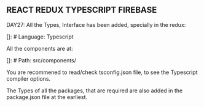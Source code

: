 ## REACT REDUX TYPESCRIPT FIREBASE

DAY27: All the Types, Interface has been added, specially in the redux:

[]: # Language: Typescript

All the components are at:

[]: # Path: src/components/

You are recommened to read/check tsconfig.json file, to see the Typescript compiler options.

The Types of all the packages, that are required are also added in the package.json file at the earliest.